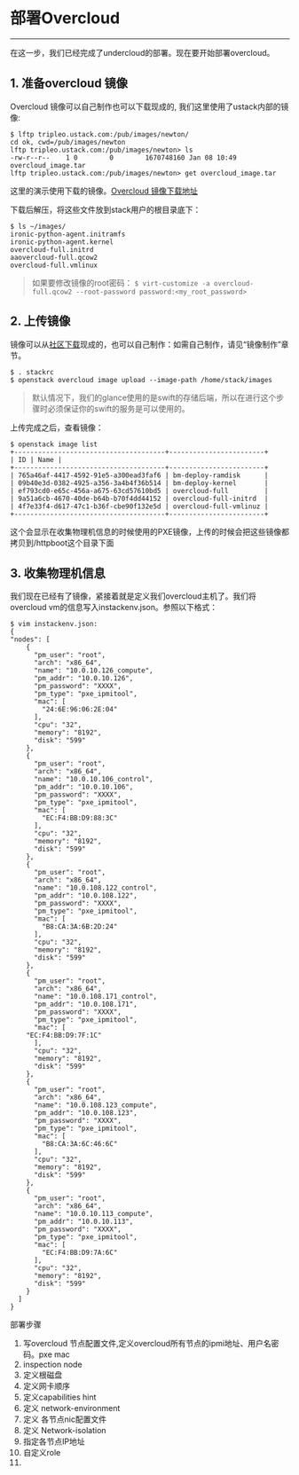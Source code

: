 # 部署Overcloud

---

在这一步，我们已经完成了undercloud的部署。现在要开始部署overcloud。

## 1. 准备overcloud 镜像

Overcloud 镜像可以自己制作也可以下载现成的, 我们这里使用了ustack内部的镜像:

```
$ lftp tripleo.ustack.com:/pub/images/newton/
cd ok, cwd=/pub/images/newton
lftp tripleo.ustack.com:/pub/images/newton> ls
-rw-r--r--    1 0        0        1670748160 Jan 08 10:49 overcloud_image.tar
lftp tripleo.ustack.com:/pub/images/newton> get overcloud_image.tar
```

这里的演示使用下载的镜像。[Overcloud 镜像下载地址](http://buildlogs.centos.org/centos/7/cloud/x86_64/tripleo_images/)

下载后解压，将这些文件放到stack用户的根目录底下：

```
$ ls ~/images/
ironic-python-agent.initramfs
ironic-python-agent.kernel
overcloud-full.initrd
aaovercloud-full.qcow2
overcloud-full.vmlinux
```

> 如果要修改镜像的root密码： `$ virt-customize -a overcloud-full.qcow2 --root-password password:<my_root_password>`

## 2. 上传镜像

镜像可以从[社区下载](http://buildlogs.centos.org/centos/7/cloud/x86_64/tripleo_images/)现成的，也可以自己制作：如需自己制作，请见“镜像制作”章节。

```
$ . stackrc
$ openstack overcloud image upload --image-path /home/stack/images
```

> 默认情况下，我们的glance使用的是swift的存储后端，所以在进行这个步骤时必须保证你的swift的服务是可以使用的。

上传完成之后，查看镜像：

```
$ openstack image list
+--------------------------------------+------------------------+
| ID | Name |
+--------------------------------------+------------------------+
| 765a46af-4417-4592-91e5-a300ead3faf6 | bm-deploy-ramdisk      |
| 09b40e3d-0382-4925-a356-3a4b4f36b514 | bm-deploy-kernel       |
| ef793cd0-e65c-456a-a675-63cd57610bd5 | overcloud-full         |
| 9a51a6cb-4670-40de-b64b-b70f4dd44152 | overcloud-full-initrd  |
| 4f7e33f4-d617-47c1-b36f-cbe90f132e5d | overcloud-full-vmlinuz |
+--------------------------------------+------------------------+
```

这个会显示在收集物理机信息的时候使用的PXE镜像，上传的时候会把这些镜像都拷贝到/httpboot这个目录下面

## 3. 收集物理机信息

我们现在已经有了镜像，紧接着就是定义我们overcloud主机了。我们将overcloud vm的信息写入instackenv.json。参照以下格式：

```
$ vim instackenv.json:
{
"nodes": [
    {
      "pm_user": "root",
      "arch": "x86_64",
      "name": "10.0.10.126_compute",
      "pm_addr": "10.0.10.126",
      "pm_password": "XXXX",
      "pm_type": "pxe_ipmitool",
      "mac": [
        "24:6E:96:06:2E:04"
      ],
      "cpu": "32",
      "memory": "8192",
      "disk": "599"
    },
    {
      "pm_user": "root",
      "arch": "x86_64",
      "name": "10.0.10.106_control",
      "pm_addr": "10.0.10.106",
      "pm_password": "XXXX",
      "pm_type": "pxe_ipmitool",
      "mac": [
        "EC:F4:BB:D9:88:3C"
      ],
      "cpu": "32",
      "memory": "8192",
      "disk": "599"
    },
    {
      "pm_user": "root",
      "arch": "x86_64",
      "name": "10.0.108.122_control",
      "pm_addr": "10.0.108.122",
      "pm_password": "XXXX",
      "pm_type": "pxe_ipmitool",
      "mac": [
        "B8:CA:3A:6B:2D:24"
      ],
      "cpu": "32",
      "memory": "8192",
      "disk": "599"
    },
    {
      "pm_user": "root",
      "arch": "x86_64",
      "name": "10.0.108.171_control",
      "pm_addr": "10.0.108.171",
      "pm_password": "XXXX",
      "pm_type": "pxe_ipmitool",
      "mac": [
    "EC:F4:BB:D9:7F:1C"
      ],
      "cpu": "32",
      "memory": "8192",
      "disk": "599"
    },
    {
      "pm_user": "root",
      "arch": "x86_64",
      "name": "10.0.108.123_compute",
      "pm_addr": "10.0.108.123",
      "pm_password": "XXXX",
      "pm_type": "pxe_ipmitool",
      "mac": [
        "B8:CA:3A:6C:46:6C"
      ],
      "cpu": "32",
      "memory": "8192",
      "disk": "599"
    },
    {
      "pm_user": "root",
      "arch": "x86_64",
      "name": "10.0.10.113_compute",
      "pm_addr": "10.0.10.113",
      "pm_password": "XXXX",
      "pm_type": "pxe_ipmitool",
      "mac": [
        "EC:F4:BB:D9:7A:6C"
      ],
      "cpu": "32",
      "memory": "8192",
      "disk": "599"
    }
  ]
}
```

部署步骤

1. 写overcloud 节点配置文件,定义overcloud所有节点的ipmi地址、用户名密码。pxe mac 
2. inspection node
3. 定义根磁盘
4. 定义网卡顺序
5. 定义capabilities hint
6. 定义 network-environment
7. 定义 各节点nic配置文件
8. 定义 Network-isolation 
9. 指定各节点IP地址
10. 自定义role
11. 



